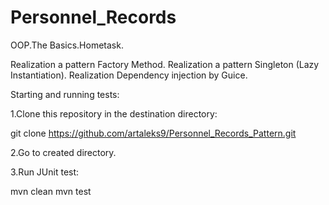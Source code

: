 Personnel_Records
==========================
OOP.The Basics.Hometask.

Realization a pattern Factory Method.
Realization a pattern Singleton (Lazy Instantiation).
Realization Dependency injection by Guice.

Starting and running tests:

1.Clone this repository in the destination
directory:

   git clone https://github.com/artaleks9/Personnel_Records_Pattern.git

2.Go to created directory.

3.Run JUnit test:

   mvn clean
   mvn test


